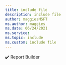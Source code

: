 ```yaml
---
title: include file
description: include file
author: maggiesMSFT
ms.author: maggies
ms.date: 06/24/2021
ms.service:
ms.topic: include
ms.custom: include file
---
```

✔️ Report Builder